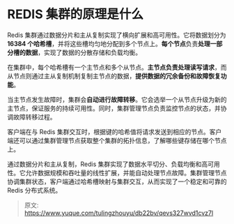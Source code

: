 # REDIS 集群的原理是什么

Redis 集群通过数据分片和主从复制实现了横向扩展和高可用性。它将数据划分为 **16384 个哈希槽**，并将这些槽均匀地分配到多个节点上。**每个节点**负责**处理一部分槽的数据**，实现了数据的分散存储和负载均衡。

在集群中，每个哈希槽有一个主节点和多个从节点。**主节点负责处理读写请求**，而从节点则通过主从复制机制复制主节点的数据，**提供数据的冗余备份和故障恢复功能**。

当主节点发生故障时，集群会**自动进行故障转移**。它会选举一个从节点升级为新的主节点，保证服务的持续可用性。同时，集群管理节点负责监控节点的状态，并协调故障转移过程。

客户端在与 Redis 集群交互时，根据键的哈希值将请求发送到相应的节点。客户端还可以通过集群管理节点获取整个集群的拓扑信息，了解哪些键存储在哪个节点上。

通过数据分片和主从复制，Redis 集群实现了数据水平切分、负载均衡和高可用性。它允许数据规模和吞吐量的线性扩展，并能自动处理节点故障。集群管理节点协调集群状态，客户端通过哈希槽映射与集群交互，从而实现了一个稳定和可靠的 Redis 分布式系统。



> 原文: <https://www.yuque.com/tulingzhouyu/db22bv/qevs327wvd1cvz7l>